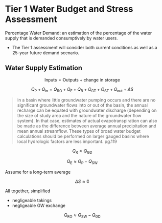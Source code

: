 

# Tier 1 Water Budget and Stress Assessment

Percentage Water Demand: an estimation of the percentage of the water supply that is demanded consumptively by water users.

- The Tier 1 assessment will consider both current conditions as well as a 25-year future demand scenario.

## Water Supply Estimation

$$ \text{Inputs}=\text{Outputs}+\text{change in storage} $$

$$
    Q_\text{P}+Q_\text{in}=Q_\text{RO}+Q_\text{E}+Q_\text{R}+Q_\text{GT}+Q_\text{ST}+Q_\text{out}+\Delta S
$$

> In a basin where little groundwater pumping occurs and there are no significant groundwater flows into or out of the basin, the annual recharge can be equated with groundwater discharge (depending on the size of study area and the nature of the groundwater flow system). In that case, estimates of actual evapotranspiration can also be made as the difference between average annual precipitation and mean annual streamflow. These types of broad water budget calculations should be performed on larger gauged basins where local hydrologic factors are less important. pg.119

$$ Q_\text{R} \approx Q_\text{GD} $$

$$ Q_\text{E} \approx Q_\text{P}-Q_\text{SW} $$

Assume for a long-term average

$$ \Delta S \approx 0 $$

All together, simplified

- negligeable takings
- negligeable GW exchange

$$
    Q_\text{RO} \approx Q_\text{SW}-Q_\text{GD}
$$
